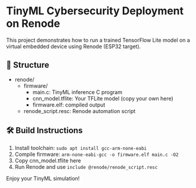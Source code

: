 # TinyML Cybersecurity Deployment on Renode

This project demonstrates how to run a trained TensorFlow Lite model on a virtual embedded device using Renode (ESP32 target).

## 📁 Structure
- renode/
  - firmware/
    - main.c: TinyML inference C program
    - cnn_model.tflite: Your TFLite model (copy your own here)
    - firmware.elf: compiled output
  - renode_script.resc: Renode automation script

## 🛠 Build Instructions
1. Install toolchain: `sudo apt install gcc-arm-none-eabi`
2. Compile firmware: `arm-none-eabi-gcc -o firmware.elf main.c -O2`
3. Copy cnn_model.tflite here
4. Run Renode and use `include @renode/renode_script.resc`

Enjoy your TinyML simulation!
